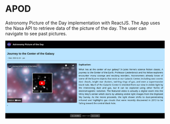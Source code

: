 # APOD
Astronomy Picture of the Day implementation with ReactJS.
The App uses the Nasa API to retrieve data of the picture of the day. The user can navigate to see past pictures.

![Screenshot of the app](./src/assets/APOD.png)